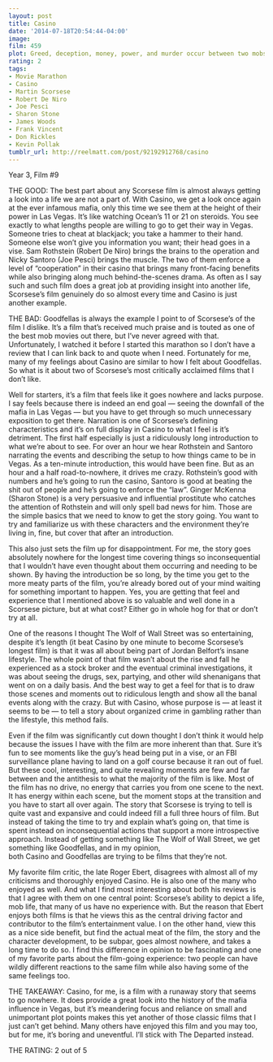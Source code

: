 ```yaml
---
layout: post
title: Casino
date: '2014-07-18T20:54:44-04:00'
image: 
film: 459
plot: Greed, deception, money, power, and murder occur between two mobster best friends and a trophy wife over a gambling empire.
rating: 2
tags:
- Movie Marathon
- Casino
- Martin Scorsese
- Robert De Niro
- Joe Pesci
- Sharon Stone
- James Woods
- Frank Vincent
- Don Rickles
- Kevin Pollak
tumblr_url: http://reelmatt.com/post/92192912768/casino
---
```


Year 3, Film #9

THE GOOD: The best part about any Scorsese film is almost always getting a look into a life we are not a part of. With Casino, we get a look once again at the ever infamous mafia, only this time we see them at the height of their power in Las Vegas. It’s like watching Ocean’s 11 or 21 on steroids. You see exactly to what lengths people are willing to go to get their way in Vegas. Someone tries to cheat at blackjack; you take a hammer to their hand. Someone else won’t give you information you want; their head goes in a vise. Sam Rothstein (Robert De Niro) brings the brains to the operation and Nicky Santoro (Joe Pesci) brings the muscle. The two of them enforce a level of “cooperation” in their casino that brings many front-facing benefits while also bringing along much behind-the-scenes drama. As often as I say such and such film does a great job at providing insight into another life, Scorsese’s film genuinely do so almost every time and Casino is just another example.

THE BAD: Goodfellas is always the example I point to of Scorsese’s of the film I dislike. It’s a film that’s received much praise and is touted as one of the best mob movies out there, but I’ve never agreed with that. Unfortunately, I watched it before I started this marathon so I don’t have a review that I can link back to and quote when I need. Fortunately for me, many of my feelings about Casino are similar to how I felt about Goodfellas. So what is it about two of Scorsese’s most critically acclaimed films that I don’t like.

Well for starters, it’s a film that feels like it goes nowhere and lacks purpose. I say feels because there is indeed an end goal — seeing the downfall of the mafia in Las Vegas — but you have to get through so much unnecessary exposition to get there. Narration is one of Scorsese’s defining characteristics and it’s on full display in Casino to what I feel is it’s detriment. The first half especially is just a ridiculously long introduction to what we’re about to see. For over an hour we hear Rothstein and Santoro narrating the events and describing the setup to how things came to be in Vegas. As a ten-minute introduction, this would have been fine. But as an hour and a half road-to-nowhere, it drives me crazy. Rothstein’s good with numbers and he’s going to run the casino, Santoro is good at beating the shit out of people and he’s going to enforce the “law”. Ginger McKenna (Sharon Stone) is a very persuasive and influential prostitute who catches the attention of Rothstein and will only spell bad news for him. Those are the simple basics that we need to know to get the story going. You want to try and familiarize us with these characters and the environment they’re living in, fine, but cover that after an introduction.

This also just sets the film up for disappointment. For me, the story goes absolutely nowhere for the longest time covering things so inconsequential that I wouldn’t have even thought about them occurring and needing to be shown. By having the introduction be so long, by the time you get to the more meaty parts of the film, you’re already bored out of your mind waiting for something important to happen. Yes, you are getting that feel and experience that I mentioned above is so valuable and well done in a Scorsese picture, but at what cost? Either go in whole hog for that or don’t try at all.

One of the reasons I thought The Wolf of Wall Street was so entertaining, despite it’s length (it beat Casino by one minute to become Scorsese’s longest film) is that it was all about being part of Jordan Belfort’s insane lifestyle. The whole point of that film wasn’t about the rise and fall he experienced as a stock broker and the eventual criminal investigations, it was about seeing the drugs, sex, partying, and other wild shenanigans that went on on a daily basis. And the best way to get a feel for that is to draw those scenes and moments out to ridiculous length and show all the banal events along with the crazy. But with Casino, whose purpose is — at least it seems to be — to tell a story about organized crime in gambling rather than the lifestyle, this method fails.

Even if the film was significantly cut down thought I don’t think it would help because the issues I have with the film are more inherent than that. Sure it’s fun to see moments like the guy’s head being put in a vise, or an FBI surveillance plane having to land on a golf course because it ran out of fuel. But these cool, interesting, and quite revealing moments are few and far between and the antithesis to what the majority of the film is like. Most of the film has no drive, no energy that carries you from one scene to the next. It has energy within each scene, but the moment stops at the transition and you have to start all over again. The story that Scorsese is trying to tell is quite vast and expansive and could indeed fill a full three hours of film. But instead of taking the time to try and explain what’s going on, that time is spent instead on inconsequential actions that support a more introspective approach. Instead of getting something like The Wolf of Wall Street, we get something like Goodfellas, and in my opinion, both Casino and Goodfellas are trying to be films that they’re not.

My favorite film critic, the late Roger Ebert, disagrees with almost all of my criticisms and thoroughly enjoyed Casino. He is also one of the many who enjoyed as well. And what I find most interesting about both his reviews is that I agree with them on one central point: Scorsese’s ability to depict a life, mob life, that many of us have no experience with. But the reason that Ebert enjoys both films is that he views this as the central driving factor and contributor to the film’s entertainment value. I on the other hand, view this as a nice side benefit, but find the actual meat of the film, the story and the character development, to be subpar, goes almost nowhere, and takes a long time to do so. I find this difference in opinion to be fascinating and one of my favorite parts about the film-going experience: two people can have wildly different reactions to the same film while also having some of the same feelings too.

THE TAKEAWAY: Casino, for me, is a film with a runaway story that seems to go nowhere. It does provide a great look into the history of the mafia influence in Vegas, but it’s meandering focus and reliance on small and unimportant plot points makes this yet another of those classic films that I just can’t get behind. Many others have enjoyed this film and you may too, but for me, it’s boring and uneventful. I’ll stick with The Departed instead.

THE RATING: 2 out of 5
